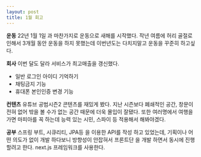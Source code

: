 ```yaml
---
layout: post
title: 1월 회고
---
```


**운동**
22년 1월 1일 과 마찬가지로 운동으로 새해를 시작했다.
작년 여름에 허리 골절로 인해서 3개월 동안 운동을 하지 못했는데 이번년도는 다치지말고 운동을 꾸준히 하고싶다.

**회사**
이번 달도 달라 서비스가 최고매출을 갱신했다.
- 일반 로그인 아이디 기억하기
- 채팅금지 기능
- 휴대폰 본인인증 변경 기능

**컨텐츠**
유튜브 공범시즌2 콘텐츠를 재밌게 봤다. 
지난 시즌보다 폐쇄적인 공간, 창문이 전혀 없어 밖을 볼 수가 없는 공간 때문에 더욱 몰입이 잘됐다.
또한 여러명에서 여행을 가면 마피아를 꼭 하는데 능력 있는 시민, 스파이 등 적용해서 해봐야겠다.

**공부**
스프링 부트, 시큐리티, JPA등 을 이용한 API를 작성 하고 있었는데, 기획이나 어떤 의도가 없이
개발 하다보니 방향성이 안잡혀서 프론트단 을 개발 하면서 동시에 진행 할려고 한다. next.js 프레임워크를 사용한다.